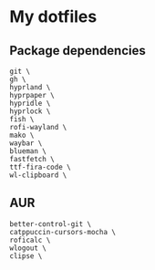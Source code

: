 # My dotfiles

## Package dependencies
```
git \
gh \
hyprland \
hyprpaper \
hypridle \
hyprlock \
fish \
rofi-wayland \
mako \
waybar \
blueman \
fastfetch \
ttf-fira-code \
wl-clipboard \
````

## AUR
```
better-control-git \
catppuccin-cursors-mocha \
roficalc \
wlogout \
clipse \
```
